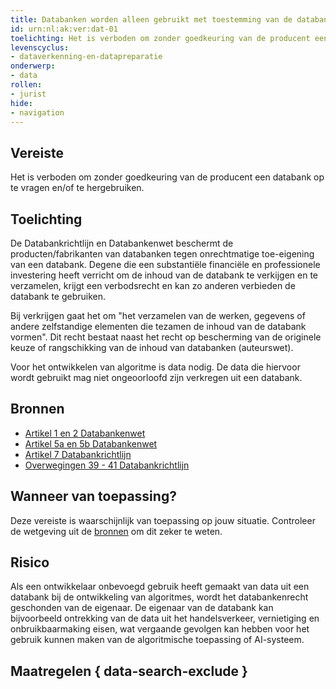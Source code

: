 ```yaml
---
title: Databanken worden alleen gebruikt met toestemming van de databank-producent.
id: urn:nl:ak:ver:dat-01
toelichting: Het is verboden om zonder goedkeuring van de producent een databanken op te vragen en/of te hergebruiken.
levenscyclus:
- dataverkenning-en-datapreparatie
onderwerp:
- data
rollen:
- jurist
hide:
- navigation
---
```


<!-- tags -->
## Vereiste
Het is verboden om zonder goedkeuring van de producent een databank op te vragen en/of te hergebruiken.

## Toelichting
De Databankrichtlijn en Databankenwet beschermt de producten/fabrikanten van databanken tegen onrechtmatige toe-eigening van een databank.
Degene die een substantiële financiële en professionele investering heeft verricht om de inhoud van de databank te verkijgen en te verzamelen, krijgt een verbodsrecht en kan zo anderen verbieden de databank te gebruiken.

Bij verkrijgen gaat het om "het verzamelen van de werken, gegevens of andere zelfstandige elementen die tezamen de inhoud van de databank vormen".
Dit recht bestaat naast het recht op bescherming van de originele keuze of rangschikking van de inhoud van databanken (auteurswet).
 
Voor het ontwikkelen van algoritme is data nodig. De data die hiervoor wordt gebruikt mag niet ongeoorloofd zijn verkregen uit een databank.

## Bronnen
- [Artikel 1 en 2 Databankenwet](https://wetten.overheid.nl/jci1.3:c:BWBR0010591&artikel=I&z=2021-06-07&g=2021-06-07)
- [Artikel 5a en 5b Databankenwet](https://wetten.overheid.nl/jci1.3:c:BWBR0010591&artikel=I&z=2021-06-07&g=2021-06-07)
- [Artikel 7 Databankrichtlijn](https://eur-lex.europa.eu/legal-content/NL/TXT/HTML/?uri=CELEX:31996L0009)
- [Overwegingen 39 - 41 Databankrichtlijn](https://eur-lex.europa.eu/legal-content/NL/TXT/HTML/?uri=CELEX:31996L0009)

## Wanneer van toepassing? 
<!-- tags-ai-act -->
Deze vereiste is waarschijnlijk van toepassing op jouw situatie. Controleer de wetgeving uit de [bronnen](#bronnen) om dit zeker te weten. 

## Risico
Als een ontwikkelaar onbevoegd gebruik heeft gemaakt van data uit een databank bij de ontwikkeling van algoritmes, wordt het databankenrecht geschonden van de eigenaar.
De eigenaar van de databank kan bijvoorbeeld ontrekking van de data uit het handelsverkeer, vernietiging en onbruikbaarmaking  eisen, wat vergaande gevolgen kan hebben voor het gebruik kunnen maken van de algoritmische toepassing of AI-systeem.
 
## Maatregelen { data-search-exclude }
<!-- list_maatregelen vereiste/dat-01-databankenwet no-search no-onderwerp no-rol no-levenscyclus -->
